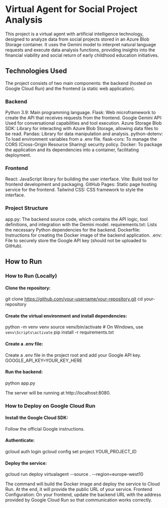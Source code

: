 # Virtual Agent for Social Project Analysis

This project is a virtual agent with artificial intelligence technology, designed to analyze data from social projects stored in an Azure Blob Storage container. It uses the Gemini model to interpret natural language requests and execute data analysis functions, providing insights into the financial viability and social return of early childhood education initiatives.

## Technologies Used

The project consists of two main components: the backend (hosted on Google Cloud Run) and the frontend (a static web application).

### Backend

Python 3.9: Main programming language.
Flask: Web microframework to create the API that receives requests from the frontend.
Google Gemini API: Used for conversational capabilities and tool execution.
Azure Storage Blob SDK: Library for interacting with Azure Blob Storage, allowing data files to be read.
Pandas: Library for data manipulation and analysis.
python-dotenv: To load environment variables from a .env file.
flask-cors: To manage the CORS (Cross-Origin Resource Sharing) security policy.
Docker: To package the application and its dependencies into a container, facilitating deployment.

### Frontend

React: JavaScript library for building the user interface.
Vite: Build tool for frontend development and packaging.
GitHub Pages: Static page hosting service for the frontend.
Tailwind CSS: CSS framework to style the interface.

### Project Structure

app.py: The backend source code, which contains the API logic, tool definitions, and integration with the Gemini model.
requirements.txt: Lists the necessary Python dependencies for the backend.
Dockerfile: Instructions for creating the Docker image of the backend application.
.env: File to securely store the Google API key (should not be uploaded to GitHub).


## How to Run


### How to Run (Locally)


#### Clone the repository:
git clone https://github.com/your-username/your-repository.git
cd your-repository


#### Create the virtual environment and install dependencies:
python -m venv venv
source venv/bin/activate  # On Windows, use `venv\Scripts\activate`
pip install -r requirements.txt


#### Create a .env file:
Create a .env file in the project root and add your Google API key.
GOOGLE_API_KEY=YOUR_KEY_HERE


#### Run the backend:
python app.py


The server will be running at http://localhost:8080.


### How to Deploy on Google Cloud Run


#### Install the Google Cloud SDK: 
Follow the official Google instructions.

#### Authenticate:
gcloud auth login
gcloud config set project YOUR_PROJECT_ID


#### Deploy the service:
gcloud run deploy virtualagent --source . --region=europe-west10


The command will build the Docker image and deploy the service to Cloud Run. At the end, it will provide the public URL of your service.
Frontend Configuration:
On your frontend, update the backend URL with the address provided by Google Cloud Run so that communication works correctly.
